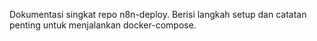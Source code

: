 Dokumentasi singkat repo n8n-deploy. Berisi langkah setup dan catatan
penting untuk menjalankan docker-compose.
